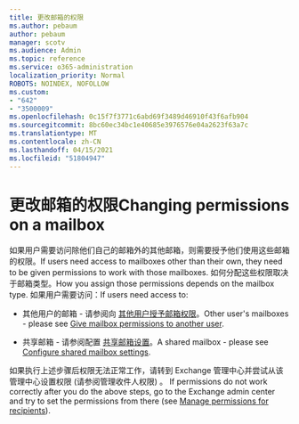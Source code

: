 ```yaml
---
title: 更改邮箱的权限
ms.author: pebaum
author: pebaum
manager: scotv
ms.audience: Admin
ms.topic: reference
ms.service: o365-administration
localization_priority: Normal
ROBOTS: NOINDEX, NOFOLLOW
ms.custom:
- "642"
- "3500009"
ms.openlocfilehash: 0c15f7f3771c6abd69f3489d46910f43f6afb904
ms.sourcegitcommit: 8bc60ec34bc1e40685e3976576e04a2623f63a7c
ms.translationtype: MT
ms.contentlocale: zh-CN
ms.lasthandoff: 04/15/2021
ms.locfileid: "51804947"
---
```

# <a name="changing-permissions-on-a-mailbox"></a><span data-ttu-id="4b7ff-102">更改邮箱的权限</span><span class="sxs-lookup"><span data-stu-id="4b7ff-102">Changing permissions on a mailbox</span></span>

<span data-ttu-id="4b7ff-103">如果用户需要访问除他们自己的邮箱外的其他邮箱，则需要授予他们使用这些邮箱的权限。</span><span class="sxs-lookup"><span data-stu-id="4b7ff-103">If users need access to mailboxes other than their own, they need to be given permissions to work with those mailboxes.</span></span> <span data-ttu-id="4b7ff-104">如何分配这些权限取决于邮箱类型。</span><span class="sxs-lookup"><span data-stu-id="4b7ff-104">How you assign those permissions depends on the mailbox type.</span></span> <span data-ttu-id="4b7ff-105">如果用户需要访问：</span><span class="sxs-lookup"><span data-stu-id="4b7ff-105">If users need access to:</span></span>
  
- <span data-ttu-id="4b7ff-106">其他用户的邮箱 - 请参阅向 [其他用户授予邮箱权限](https://docs.microsoft.com/microsoft-365/admin/add-users/give-mailbox-permissions-to-another-user)。</span><span class="sxs-lookup"><span data-stu-id="4b7ff-106">Other user's mailboxes - please see [Give mailbox permissions to another user](https://docs.microsoft.com/microsoft-365/admin/add-users/give-mailbox-permissions-to-another-user).</span></span>
    
- <span data-ttu-id="4b7ff-107">共享邮箱 - 请参阅配置 [共享邮箱设置](https://docs.microsoft.com/microsoft-365/admin/email/configure-a-shared-mailbox#add-or-remove-members)。</span><span class="sxs-lookup"><span data-stu-id="4b7ff-107">A shared mailbox - please see [Configure shared mailbox settings](https://docs.microsoft.com/microsoft-365/admin/email/configure-a-shared-mailbox#add-or-remove-members).</span></span>
    
<span data-ttu-id="4b7ff-108">如果执行上述步骤后权限无法正常工作，请转到 Exchange 管理中心并尝试从该管理中心设置权限 (请参阅管理收件人权限) 。 [](https://technet.microsoft.com/library/jj919240%28v=exchg.150%29.aspx)</span><span class="sxs-lookup"><span data-stu-id="4b7ff-108">If permissions do not work correctly after you do the above steps, go to the Exchange admin center and try to set the permissions from there (see [Manage permissions for recipients](https://technet.microsoft.com/library/jj919240%28v=exchg.150%29.aspx)).</span></span>
  
